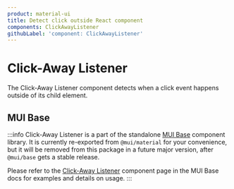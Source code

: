 ```yaml
---
product: material-ui
title: Detect click outside React component
components: ClickAwayListener
githubLabel: 'component: ClickAwayListener'
---
```


# Click-Away Listener

<p class="description">The Click-Away Listener component detects when a click event happens outside of its child element.</p>

## MUI Base

:::info
Click-Away Listener is a part of the standalone [MUI Base](/base/getting-started/overview/) component library.
It is currently re-exported from `@mui/material` for your convenience, but it will be removed from this package in a future major version, after `@mui/base` gets a stable release.

Please refer to the [Click-Away Listener](/base/react-click-away-listener/) component page in the MUI Base docs for examples and details on usage.
:::
